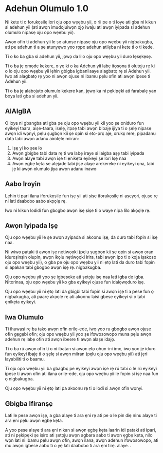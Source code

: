 # Adehun Olumulo 1.0

Ni kete ti o forukọsilẹ lori oju opo wẹẹbu yii, o rii pe o ti loye ati gba ni kikun si adehun yii (ati awọn imudojuiwọn ọjọ iwaju ati awọn iyipada si adehun olumulo nipasẹ oju opo wẹẹbu yii).

Awọn ofin ti adehun yii le ṣe atunṣe nipasẹ oju opo wẹẹbu yii nigbakugba, ati pe adehun ti a ṣe atunyẹwo yoo rọpo adehun atilẹba ni kete ti o ti kede.

Ti o ko ba gba si adehun yii, jọwọ da lilo oju opo wẹẹbu yii duro lẹsẹkẹsẹ.

Ti o ba jẹ ọmọde kekere, o yẹ ki o ka Adehun yii labẹ itọsọna ti olutọju rẹ ki o lo oju opo wẹẹbu yii lẹhin gbigba igbanilaaye alagbatọ rẹ si Adehun yii. Iwọ ati alagbatọ rẹ yoo ni awọn ojuse ni ibamu pẹlu ofin ati awọn ipese ti Adehun yii.

Ti o ba jẹ alabojuto olumulo kekere kan, jọwọ ka ni pẹkipẹki ati farabalẹ yan boya lati gba si adehun yii.

## AlAIgBA

O loye ni gbangba ati gba pe oju opo wẹẹbu yii kii yoo ṣe oniduro fun eyikeyi taara, aiṣe-taara, isẹlẹ, itọsẹ tabi awọn bibajẹ ijiya ti o ṣẹlẹ nipasẹ awọn idi wọnyi, pẹlu ṣugbọn kii ṣe opin si eto-ọrọ aje, orukọ rere, pipadanu data tabi awọn adanu airotẹlẹ miiran:

1. Iṣẹ yi ko ṣee lo
1. Awọn gbigbe tabi data rẹ ti wa labẹ iraye si laigba aṣẹ tabi iyipada
1. Awọn alaye tabi awọn iṣe ti ẹnikẹta eyikeyi ṣe lori Iṣẹ naa
1. Awọn ẹgbẹ kẹta ṣe atẹjade tabi jiṣẹ alaye arekereke ni eyikeyi ọna, tabi jẹ ki awọn olumulo jiya awọn adanu inawo

## Aabo Iroyin

Lẹhin ti pari ilana iforukọsilẹ fun iṣẹ yii ati ṣiṣe iforukọsilẹ ni aṣeyọri, ojuṣe rẹ ni lati daabobo aabo akọọlẹ rẹ.

Iwọ ni kikun lodidi fun gbogbo awọn iṣẹ ṣiṣe ti o waye nipa lilo akọọlẹ rẹ.

## Awọn Iyipada Iṣẹ

Oju opo wẹẹbu yii le ṣe awọn ayipada si akoonu iṣẹ, da duro tabi fopin si iṣẹ naa.

Ni wiwo pataki ti awọn iṣẹ nẹtiwọọki (pẹlu ṣugbọn kii ṣe opin si awọn ọran iduroṣinṣin olupin, awọn ikọlu nẹtiwọọki irira, tabi awọn ipo ti o kọja iṣakoso oju opo wẹẹbu yii), o gba pe oju opo wẹẹbu yii ni ẹtọ lati da duro tabi fopin si apakan tabi gbogbo awọn iṣẹ rẹ. nigbakugba.

Oju opo wẹẹbu yii yoo ṣe igbesoke ati ṣetọju iṣẹ naa lati igba de igba. Nitorinaa, oju opo wẹẹbu yii ko gba eyikeyi ojuse fun idalọwọduro iṣẹ.

Oju opo wẹẹbu yii ni ẹtọ lati da gbigbi tabi fopin si awọn iṣẹ ti a pese fun ọ nigbakugba, ati paarẹ akọọlẹ rẹ ati akoonu laisi gbese eyikeyi si ọ tabi ẹnikẹta eyikeyi.

## Iwa Olumulo

Ti ihuwasi rẹ ba tako awọn ofin orilẹ-ede, iwọ yoo ru gbogbo awọn ojuse ofin gẹgẹbi ofin; oju opo wẹẹbu yii yoo ṣe ifowosowopo muna pẹlu awọn adehun rẹ labẹ ofin ati awọn ibeere ti awọn alaṣẹ idajọ.

Ti o ba rú awọn ofin ti o ni ibatan si awọn ẹtọ ohun-ini imọ, iwọ yoo jẹ iduro fun eyikeyi ibajẹ ti o ṣẹlẹ si awọn miiran (pẹlu oju opo wẹẹbu yii) ati jẹri layabiliti ti o baamu.

Ti oju opo wẹẹbu yii ba gbagbọ pe eyikeyi awọn iṣe rẹ rú tabi o le rú eyikeyi ipese ti awọn ofin ati ilana orilẹ-ede, oju opo wẹẹbu yii le fopin si iṣẹ naa fun ọ nigbakugba.

Oju opo wẹẹbu yii ni ẹtọ lati pa akoonu rẹ ti o lodi si awọn ofin wọnyi.

## Gbigba Ifiranṣẹ

Lati le pese awọn iṣẹ, a gba alaye ti ara ẹni rẹ ati pe o le pin diẹ ninu alaye ti ara ẹni pẹlu awọn ẹgbẹ kẹta.

A yoo pese alaye ti ara ẹni nikan si awọn ẹgbẹ kẹta laarin idi pataki ati ipari, ati ni pẹkipẹki ṣe iṣiro ati ṣetọju awọn agbara aabo ti awọn ẹgbẹ kẹta, nilo wọn lati ni ibamu pẹlu awọn ofin, awọn ilana, awọn adehun ifowosowopo, ati mu awọn igbese aabo ti o yẹ lati daabobo ti ara ẹni tirẹ. alaye. .
